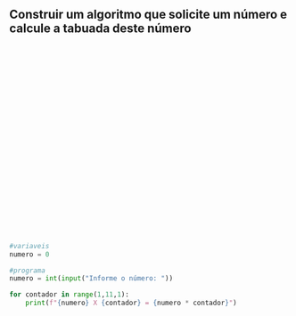 <h2>
Construir um algoritmo que solicite um número e calcule a tabuada deste número
</h2>

</br>
</br>
</br>
</br>
</br>
</br>
</br>
</br>
</br>
</br>
</br>
</br>
</br>
</br>
</br>
</br>
</br>
</br>
</br>
</br>



```python
#variaveis
numero = 0

#programa
numero = int(input("Informe o número: "))

for contador in range(1,11,1):
    print(f"{numero} X {contador} = {numero * contador}")
```

